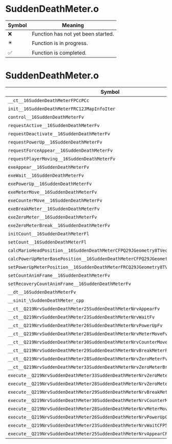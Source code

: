 # SuddenDeathMeter.o
| Symbol | Meaning 
| ------------- | ------------- 
| :x: | Function has not yet been started. 
| :eight_pointed_black_star: | Function is in progress. 
| :white_check_mark: | Function is completed. 


# SuddenDeathMeter.o
| Symbol | Decompiled? |
| ------------- | ------------- |
| `__ct__16SuddenDeathMeterFPCcPCc` | :x: |
| `init__16SuddenDeathMeterFRC12JMapInfoIter` | :x: |
| `control__16SuddenDeathMeterFv` | :x: |
| `requestActive__16SuddenDeathMeterFv` | :x: |
| `requestDeactivate__16SuddenDeathMeterFv` | :x: |
| `requestPowerUp__16SuddenDeathMeterFv` | :x: |
| `requestForceAppear__16SuddenDeathMeterFv` | :x: |
| `requestPlayerMoving__16SuddenDeathMeterFv` | :x: |
| `exeAppear__16SuddenDeathMeterFv` | :x: |
| `exeWait__16SuddenDeathMeterFv` | :x: |
| `exePowerUp__16SuddenDeathMeterFv` | :x: |
| `exeMeterMove__16SuddenDeathMeterFv` | :x: |
| `exeCounterMove__16SuddenDeathMeterFv` | :x: |
| `exeBreakMeter__16SuddenDeathMeterFv` | :x: |
| `exeZeroMeter__16SuddenDeathMeterFv` | :x: |
| `exeZeroMeterBreak__16SuddenDeathMeterFv` | :x: |
| `initCount__16SuddenDeathMeterFl` | :x: |
| `setCount__16SuddenDeathMeterFl` | :x: |
| `calcMarioHeadPosition__16SuddenDeathMeterCFPQ29JGeometry8TVec2&lt;f&gt;` | :x: |
| `calcPowerUpMeterBasePosition__16SuddenDeathMeterCFPQ29JGeometry8TVec2&lt;f&gt;` | :x: |
| `setPowerUpMeterPosition__16SuddenDeathMeterFRCQ29JGeometry8TVec2&lt;f&gt;` | :x: |
| `setCountAnimFrame__16SuddenDeathMeterFv` | :x: |
| `setRecoveryCountAnimFrame__16SuddenDeathMeterFv` | :x: |
| `__dt__16SuddenDeathMeterFv` | :x: |
| `__sinit_\SuddenDeathMeter_cpp` | :x: |
| `__ct__Q219NrvSuddenDeathMeter25SuddenDeathMeterNrvAppearFv` | :x: |
| `__ct__Q219NrvSuddenDeathMeter23SuddenDeathMeterNrvWaitFv` | :x: |
| `__ct__Q219NrvSuddenDeathMeter26SuddenDeathMeterNrvPowerUpFv` | :x: |
| `__ct__Q219NrvSuddenDeathMeter28SuddenDeathMeterNrvMeterMoveFv` | :x: |
| `__ct__Q219NrvSuddenDeathMeter30SuddenDeathMeterNrvCounterMoveFv` | :x: |
| `__ct__Q219NrvSuddenDeathMeter29SuddenDeathMeterNrvBreakMeterFv` | :x: |
| `__ct__Q219NrvSuddenDeathMeter28SuddenDeathMeterNrvZeroMeterFv` | :x: |
| `__ct__Q219NrvSuddenDeathMeter33SuddenDeathMeterNrvZeroMeterBreakFv` | :x: |
| `execute__Q219NrvSuddenDeathMeter33SuddenDeathMeterNrvZeroMeterBreakCFP5Spine` | :x: |
| `execute__Q219NrvSuddenDeathMeter28SuddenDeathMeterNrvZeroMeterCFP5Spine` | :x: |
| `execute__Q219NrvSuddenDeathMeter29SuddenDeathMeterNrvBreakMeterCFP5Spine` | :x: |
| `execute__Q219NrvSuddenDeathMeter30SuddenDeathMeterNrvCounterMoveCFP5Spine` | :x: |
| `execute__Q219NrvSuddenDeathMeter28SuddenDeathMeterNrvMeterMoveCFP5Spine` | :x: |
| `execute__Q219NrvSuddenDeathMeter26SuddenDeathMeterNrvPowerUpCFP5Spine` | :x: |
| `execute__Q219NrvSuddenDeathMeter23SuddenDeathMeterNrvWaitCFP5Spine` | :x: |
| `execute__Q219NrvSuddenDeathMeter25SuddenDeathMeterNrvAppearCFP5Spine` | :x: |
